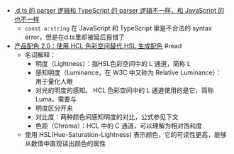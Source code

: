 - [.d.ts 的 parser 逻辑和 TypeScript 的 parser 逻辑不一样，和 JavaScript 的也不一样](https://twitter.com/hardfist_1/status/1594231685742473217)
	- `const a:string` 在 JavaScript 和 TypeScript 里是不合法的 syntax error，但是在d.ts里却被延后报错了
- [产品配色 2.0：使用 HCL 色彩空间替代 HSL 生成配色](https://jessieji.com/2020/hcl-instead-of-hsl) #read
	- 名词解释：
		- 明度（Lightness）：指HSL色彩空间中的 L 通道，简称 L
		- 感知明度（Luminance，在 W3C 中又称为 Relative Luminance）：用于量化人眼
		- 对光的明度的感知。 HCL 色彩空间中的 L 通道使用的是它，简称Luma。需要与
		- 明度区分开来
		- 对比度：两种颜色间感知明度的对比，公式参见下文
		- 色距（Chroma）：HCL 中的 C 通道，可以理解为相对饱和度
	- 使用 HSL(Hue-Saturation-Lightness) 表示颜色，它的可读性更高，能够从数值中直观读出颜色的属性